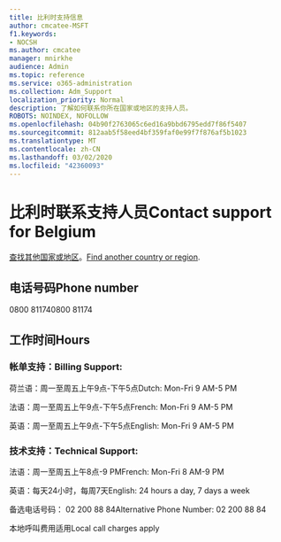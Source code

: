 ```yaml
---
title: 比利时支持信息
author: cmcatee-MSFT
f1.keywords:
- NOCSH
ms.author: cmcatee
manager: mnirkhe
audience: Admin
ms.topic: reference
ms.service: o365-administration
ms.collection: Adm_Support
localization_priority: Normal
description: 了解如何联系你所在国家或地区的支持人员。
ROBOTS: NOINDEX, NOFOLLOW
ms.openlocfilehash: 04b90f2763065c6ed16a9bbd6795edd7f86f5407
ms.sourcegitcommit: 812aab5f58eed4bf359faf0e99f7f876af5b1023
ms.translationtype: MT
ms.contentlocale: zh-CN
ms.lasthandoff: 03/02/2020
ms.locfileid: "42360093"
---
```

# <a name="contact-support-for-belgium"></a><span data-ttu-id="84b0d-103">比利时联系支持人员</span><span class="sxs-lookup"><span data-stu-id="84b0d-103">Contact support for Belgium</span></span>

<span data-ttu-id="84b0d-104">[查找其他国家或地区](../contact-support-for-business-products.md)。</span><span class="sxs-lookup"><span data-stu-id="84b0d-104">[Find another country or region](../contact-support-for-business-products.md).</span></span>

## <a name="phone-number"></a><span data-ttu-id="84b0d-105">电话号码</span><span class="sxs-lookup"><span data-stu-id="84b0d-105">Phone number</span></span>
<span data-ttu-id="84b0d-106">0800 81174</span><span class="sxs-lookup"><span data-stu-id="84b0d-106">0800 81174</span></span>

## <a name="hours"></a><span data-ttu-id="84b0d-107">工作时间</span><span class="sxs-lookup"><span data-stu-id="84b0d-107">Hours</span></span>
### <a name="billing-support"></a><span data-ttu-id="84b0d-108">帐单支持：</span><span class="sxs-lookup"><span data-stu-id="84b0d-108">Billing Support:</span></span>

<span data-ttu-id="84b0d-109">荷兰语：周一至周五上午9点-下午5点</span><span class="sxs-lookup"><span data-stu-id="84b0d-109">Dutch: Mon-Fri 9 AM-5 PM</span></span>

<span data-ttu-id="84b0d-110">法语：周一至周五上午9点-下午5点</span><span class="sxs-lookup"><span data-stu-id="84b0d-110">French: Mon-Fri 9 AM-5 PM</span></span>

<span data-ttu-id="84b0d-111">英语：周一至周五上午9点-下午5点</span><span class="sxs-lookup"><span data-stu-id="84b0d-111">English: Mon-Fri 9 AM-5 PM</span></span>

### <a name="technical-support"></a><span data-ttu-id="84b0d-112">技术支持：</span><span class="sxs-lookup"><span data-stu-id="84b0d-112">Technical Support:</span></span>

<span data-ttu-id="84b0d-113">法语：周一至周五上午8点-9 PM</span><span class="sxs-lookup"><span data-stu-id="84b0d-113">French: Mon-Fri 8 AM-9 PM</span></span>

<span data-ttu-id="84b0d-114">英语：每天24小时，每周7天</span><span class="sxs-lookup"><span data-stu-id="84b0d-114">English: 24 hours a day, 7 days a week</span></span>

<span data-ttu-id="84b0d-115">备选电话号码： 02 200 88 84</span><span class="sxs-lookup"><span data-stu-id="84b0d-115">Alternative Phone Number: 02 200 88 84</span></span>

<span data-ttu-id="84b0d-116">本地呼叫费用适用</span><span class="sxs-lookup"><span data-stu-id="84b0d-116">Local call charges apply</span></span>
